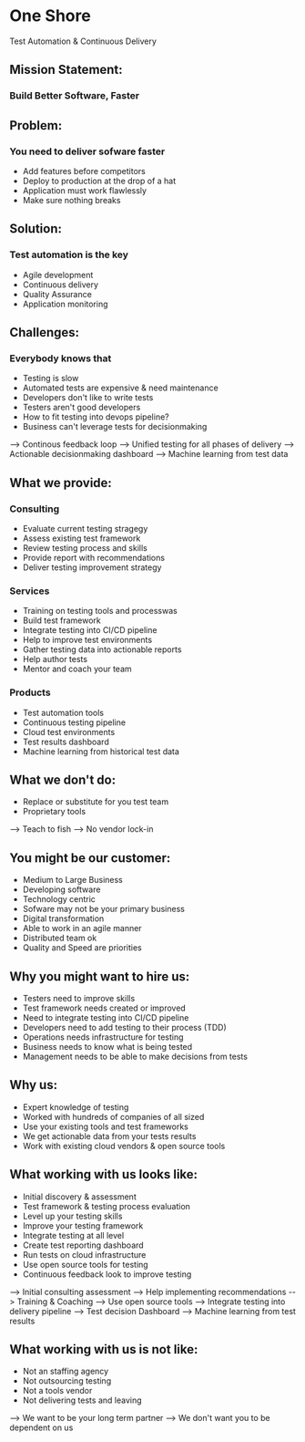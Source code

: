 One Shore
=========

Test Automation & Continuous Delivery 



Mission Statement:
------------------

### Build Better Software, Faster



Problem:
--------

### You need to deliver sofware faster

 - Add features before competitors
 - Deploy to production at the drop of a hat
 - Application must work flawlessly
 - Make sure nothing breaks



Solution:
---------

### Test automation is the key

 - Agile development
 - Continuous delivery
 - Quality Assurance
 - Application monitoring



Challenges:
-----------

### Everybody knows that

 - Testing is slow
 - Automated tests are expensive & need maintenance
 - Developers don't like to write tests
 - Testers aren't good developers
 - How to fit testing into devops pipeline?
 - Business can't leverage tests for decisionmaking

 --> Continous feedback loop
 --> Unified testing for all phases of delivery
 --> Actionable decisionmaking dashboard
 --> Machine learning from test data



What we provide:
----------------

### Consulting

 - Evaluate current testing stragegy
 - Assess existing test framework
 - Review testing process and skills
 - Provide report with recommendations 
 - Deliver testing improvement strategy

### Services
 
 - Training on testing tools and processwas
 - Build test framework
 - Integrate testing into CI/CD pipeline
 - Help to improve test environments
 - Gather testing data into actionable reports
 - Help author tests
 - Mentor and coach your team

### Products

 - Test automation tools 
 - Continuous testing pipeline
 - Cloud test environments
 - Test results dashboard
 - Machine learning from historical test data
 


What we don't do:
-----------------

 - Replace or substitute for you test team
 - Proprietary tools 

 -->  Teach to fish
 -->  No vendor lock-in



You might be our customer:
--------------------------

 - Medium to Large Business
 - Developing software
 - Technology centric
 - Sofware may not be your primary business
 - Digital transformation
 - Able to work in an agile manner
 - Distributed team ok
 - Quality and Speed are priorities



Why you might want to hire us:
------------------------------

 - Testers need to improve skills
 - Test framework needs created or improved
 - Need to integrate testing into CI/CD pipeline
 - Developers need to add testing to their process (TDD)
 - Operations needs infrastructure for testing
 - Business needs to know what is being tested
 - Management needs to be able to make decisions from tests
 


Why us: 
-------

 - Expert knowledge of testing
 - Worked with hundreds of companies of all sized
 - Use your existing tools and test frameworks
 - We get actionable data from your tests results
 - Work with existing cloud vendors & open source tools



What working with us looks like:
--------------------------------

 - Initial discovery & assessment
 - Test framework & testing process evaluation
 - Level up your testing skills
 - Improve your testing framework
 - Integrate testing at all level
 - Create test reporting dashboard
 - Run tests on cloud infrastructure
 - Use open source tools for testing
 - Continuous feedback look to improve testing

--> Initial consulting assessment
--> Help implementing recommendations
--> Training & Coaching
--> Use open source tools
--> Integrate testing into delivery pipeline
--> Test decision Dashboard
--> Machine learning from test results



What working with us is not like:
---------------------------------
 
 - Not an staffing agency
 - Not outsourcing testing
 - Not a tools vendor
 - Not delivering tests and leaving

--> We want to be your long term partner
--> We don't want you to be dependent on us
